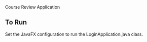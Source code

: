 Course Review Application


## To Run

Set the JavaFX configuration to run the LoginApplication.java class. 


